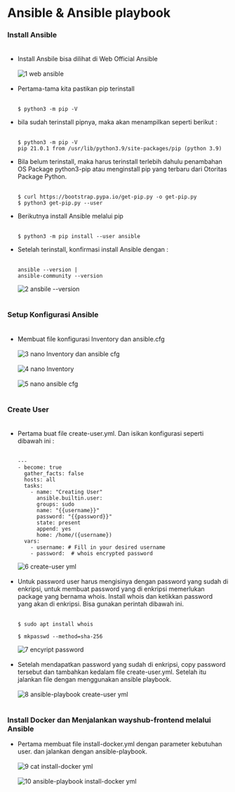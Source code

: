 # Ansible & Ansible playbook

### Install Ansible <br><br>
- Install Ansbile bisa dilihat di Web Official Ansible<br><br>![1  web ansible](https://github.com/darblietz/devops17-dw--M-Yusuf-Haidar-/assets/98991080/e35acf78-a85d-4975-a3d1-6ab794608e7d)<br><br>
- Pertama-tama kita pastikan pip terinstall <br><br>
   ```
   $ python3 -m pip -V
   ```
- bila sudah terinstall pipnya, maka akan menampilkan seperti berikut :<br><br>
   ```        
   $ python3 -m pip -V
   pip 21.0.1 from /usr/lib/python3.9/site-packages/pip (python 3.9)
   ```
- Bila belum terinstall, maka harus terinstall terlebih dahulu penambahan OS Package python3-pip atau menginstall pip yang terbaru dari Otoritas Package Python.<br><br>
   ```
   $ curl https://bootstrap.pypa.io/get-pip.py -o get-pip.py
   $ python3 get-pip.py --user
   ```
- Berikutnya install Ansible melalui pip<br><br>
   ```
   $ python3 -m pip install --user ansible
   ```
- Setelah terinstall, konfirmasi install Ansible dengan :<br><br>
   ```
   ansible --version |
   ansible-community --version
   ```
   ![2  ansbile --version](https://github.com/darblietz/devops17-dw--M-Yusuf-Haidar-/assets/98991080/64b6a39b-550b-4ac1-b416-eba07ef0bca2)<br><br>

### Setup Konfigurasi Ansible <br><br>
- Membuat file konfigurasi Inventory dan ansible.cfg<br><br>![3  nano Inventory dan ansible cfg](https://github.com/darblietz/devops17-dw--M-Yusuf-Haidar-/assets/98991080/eae065ba-0d57-43fe-a5da-06fae45251e6)<br><br>![4  nano Inventory](https://github.com/darblietz/devops17-dw--M-Yusuf-Haidar-/assets/98991080/86337232-71c4-4cc3-883f-a6e4f765ae33)<br><br>![5  nano ansible cfg](https://github.com/darblietz/devops17-dw--M-Yusuf-Haidar-/assets/98991080/3fae3fa3-e217-41b0-acb6-b707b36d847d)<br><br>
### Create User <br><br>
- Pertama buat file create-user.yml. Dan isikan konfigurasi seperti dibawah ini :<br><br>
  ```
  ---
  - become: true
    gather_facts: false
    hosts: all
    tasks:
      - name: "Creating User"
        ansible.builtin.user:
        groups: sudo
        name: "{{username}}"
        password: "{{password}}"
        state: present
        append: yes
        home: /home/({username})
    vars:
      - username: # Fill in your desired username
      - password:  # whois encrypted password
  ```
  ![6  create-user yml](https://github.com/darblietz/devops17-dw--M-Yusuf-Haidar-/assets/98991080/03e387f4-c79f-4c5e-a63c-4b024f4619f0)<br><br>
- Untuk password user harus mengisinya dengan password yang sudah di enkripsi, untuk membuat password yang di enkripsi memerlukan package yang bernama whois. Install whois dan ketikkan password yang akan di enkripsi. Bisa gunakan perintah dibawah ini.<br><br>
  ```
  $ sudo apt install whois
  ```
  ```
  $ mkpasswd --method=sha-256
  ```
  ![7  encyript password](https://github.com/darblietz/devops17-dw--M-Yusuf-Haidar-/assets/98991080/8a288363-4a7a-4d52-966c-f6a2f4b3ddb7)<br><br>
- Setelah mendapatkan password yang sudah di enkripsi, copy password tersebut dan tambahkan kedalam file create-user.yml. Setelah itu jalankan file dengan menggunakan ansible playbook.<br><br>![8  ansible-playbook create-user yml](https://github.com/darblietz/devops17-dw--M-Yusuf-Haidar-/assets/98991080/22989726-9309-435a-9ce9-3ae000cb7f36)<br><br>

### Install Docker dan Menjalankan wayshub-frontend melalui Ansible
- Pertama membuat file install-docker.yml dengan parameter kebutuhan user. dan jalankan dengan ansible-playbook.<br><br>![9  cat install-docker yml](https://github.com/darblietz/devops17-dw--M-Yusuf-Haidar-/assets/98991080/c6c343d6-5e6e-4b6f-adde-94dc3edc7917)<br><br>![10  ansible-playbook install-docker yml](https://github.com/darblietz/devops17-dw--M-Yusuf-Haidar-/assets/98991080/041f84ed-2507-4dfc-8c1a-24413b730676)<br><br>















































































